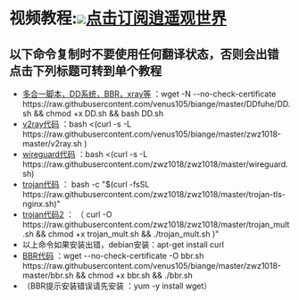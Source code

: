 #  视频教程:<a href="https://www.youtube.com/channel/UC2t8e5Yffkyy2ncXVaxHOhQ?sub_confirmation=1"><img src="tu/youtube.jpg">点击订阅逍遥观世界</a>

<h2>以下命令复制时不要使用任何翻译状态，否则会出错 点击下列标题可转到单个教程</h2>
  
<ul>
	<li><a href="https://www.youtube.com/watch?v=tU3sJ7vt0l0">多合一脚本，DD系统，BBR，xray等</a> ：wget -N --no-check-certificate https://raw.githubusercontent.com/venus105/biange/master/DDfuhe/DD.sh && chmod +x DD.sh && bash DD.sh
</li>
						<li><a href="https://www.youtube.com/watch?v=tU3sJ7vt0l0">v2ray代码</a> ：bash <(curl -s -L https://raw.githubusercontent.com/venus105/biange/master/zwz1018-master/v2ray.sh
)</li>
						<li><a href="https://www.youtube.com/watch?v=ST_1PSpJNuA&t=376s">wireguard代码</a> ：bash <(curl -s -L https://raw.githubusercontent.com/zwz1018/zwz1018/master/wireguard.sh)</li>
						<li><a href="https://www.youtube.com/watch?v=n9mSZhvtxoA&t=181s">trojan代码</a> ： bash -c "$(curl -fsSL https://raw.githubusercontent.com/zwz1018/zwz1018/master/trojan-tls-nginx.sh)"</li>
	<li><a href="https://www.youtube.com/watch?v=n9mSZhvtxoA&t=181s">trojan代码2</a> ： （ curl -O https://raw.githubusercontent.com/zwz1018/zwz1018/master/trojan_mult.sh && chmod +x trojan_mult.sh && ./trojan_mult.sh )"</li>
	<li>以上命令如果安装出错，debian安装：apt-get install curl</li>
						<li><a href="https://www.youtube.com/watch?v=tU3sJ7vt0l0&t=13s">BBR代码</a> ：wget --no-check-certificate -O bbr.sh https://raw.githubusercontent.com/venus105/biange/master/zwz1018-master/bbr.sh && chmod +x bbr.sh && ./bbr.sh</li> <li>（BBR提示安装错误请先安装 ：yum -y install wget）</li>
	
					




